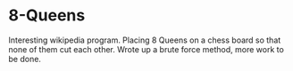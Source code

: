 # 8-Queens

Interesting wikipedia program.
Placing 8 Queens on a chess board so that none of them cut each other.
Wrote up a brute force method, more work to be done.
